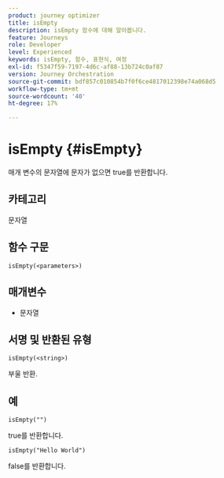 ```yaml
---
product: journey optimizer
title: isEmpty
description: isEmpty 함수에 대해 알아봅니다.
feature: Journeys
role: Developer
level: Experienced
keywords: isEmpty, 함수, 표현식, 여정
exl-id: f5347f59-7197-4d6c-af88-13b724c0af87
version: Journey Orchestration
source-git-commit: bdf857c010854b7f0f6ce4817012398e74a068d5
workflow-type: tm+mt
source-wordcount: '40'
ht-degree: 17%

---
```


# isEmpty {#isEmpty}

매개 변수의 문자열에 문자가 없으면 true를 반환합니다.

## 카테고리

문자열

## 함수 구문

`isEmpty(<parameters>)`

## 매개변수

* 문자열

## 서명 및 반환된 유형

`isEmpty(<string>)`

부울 반환.

## 예

`isEmpty("")`

true를 반환합니다.

`isEmpty("Hello World")`

false를 반환합니다.
